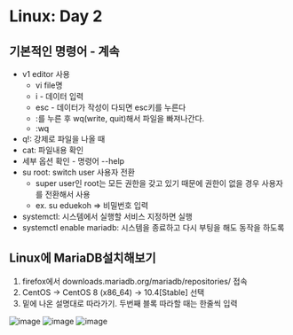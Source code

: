 # Linux: Day 2
## 기본적인 명령어 - 계속
+ v1 editor 사용  
  + vi file명  
  + i - 데이터 입력
  + esc - 데이터가 작성이 다되면 esc키를 누른다  
  + :를 누른 후 wq(write, quit)해서 파일을 빠져나간다.
  + :wq
+ q!: 강제로 파일을 나올 때
+ cat: 파일내용 확인  
+ 세부 옵션 확인 - 명령어 --help
+ su root: switch user 사용자 전환
    + super user인 root는 모든 권한을 갖고 있기 때문에 권한이 없을 경우 사용자를 전환해서 사용
    + ex. su eduekoh => 비밀번호 입력
+ systemctl: 시스템에서 실행할 서비스 지정하면 실행
+ systemctl enable mariadb: 시스템을 종료하고 다시 부팅을 해도 동작을 하도록

## Linux에 MariaDB설치해보기
1. firefox에서 downloads.mariadb.org/mariadb/repositories/ 접속
2. CentOS -> CentOS 8 (x86_64) -> 10.4[Stable] 선택
3. 밑에 나온 설명대로 따라가기. 두번째 블록 따라할 때는 한줄씩 입력

![image](https://user-images.githubusercontent.com/58713684/72030380-2abd7d00-32cc-11ea-9607-608fa5f52721.png)
![image](https://user-images.githubusercontent.com/58713684/72030416-41fc6a80-32cc-11ea-9a60-b9e47a766e2e.png)
![image](https://user-images.githubusercontent.com/58713684/72030439-4cb6ff80-32cc-11ea-8e8a-69bd65b050f5.png)
